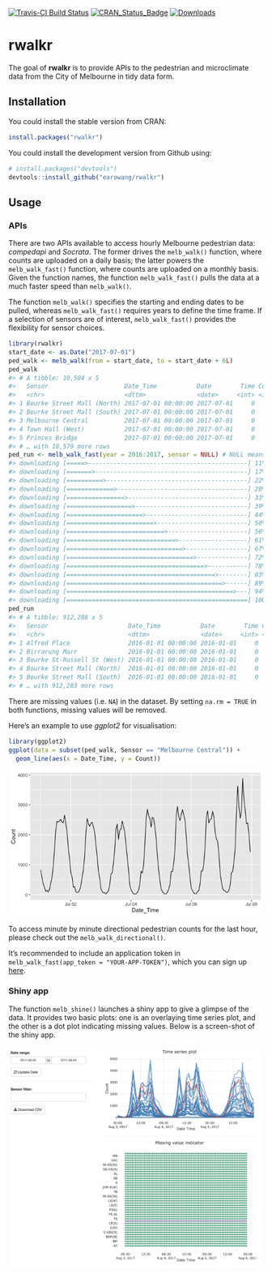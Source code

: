 
<!-- README.md is generated from README.Rmd. Please edit that file -->

[![Travis-CI Build
Status](https://travis-ci.org/earowang/rwalkr.svg?branch=master)](https://travis-ci.org/earowang/rwalkr)
[![CRAN\_Status\_Badge](http://www.r-pkg.org/badges/version/rwalkr)](https://cran.r-project.org/package=rwalkr)
[![Downloads](http://cranlogs.r-pkg.org/badges/rwalkr?color=brightgreen)](https://cran.r-project.org/package=rwalkr)

# rwalkr

The goal of **rwalkr** is to provide APIs to the pedestrian and
microclimate data from the City of Melbourne in tidy data form.

## Installation

You could install the stable version from CRAN:

``` r
install.packages("rwalkr")
```

You could install the development version from Github using:

``` r
# install.packages("devtools")
devtools::install_github("earowang/rwalkr")
```

## Usage

### APIs

There are two APIs available to access hourly Melbourne pedestrian data:
*compedapi* and *Socrata*. The former drives the `melb_walk()` function,
where counts are uploaded on a daily basis; the latter powers the
`melb_walk_fast()` function, where counts are uploaded on a monthly
basis. Given the function names, the function `melb_walk_fast()` pulls
the data at a much faster speed than `melb_walk()`.

The function `melb_walk()` specifies the starting and ending dates to be
pulled, whereas `melb_walk_fast()` requires years to define the time
frame. If a selection of sensors are of interest, `melb_walk_fast()`
provides the flexibility for sensor choices.

``` r
library(rwalkr)
start_date <- as.Date("2017-07-01")
ped_walk <- melb_walk(from = start_date, to = start_date + 6L)
ped_walk
#> # A tibble: 10,584 x 5
#>   Sensor                     Date_Time           Date        Time Count
#>   <chr>                      <dttm>              <date>     <int> <int>
#> 1 Bourke Street Mall (North) 2017-07-01 00:00:00 2017-07-01     0   280
#> 2 Bourke Street Mall (South) 2017-07-01 00:00:00 2017-07-01     0   177
#> 3 Melbourne Central          2017-07-01 00:00:00 2017-07-01     0   826
#> 4 Town Hall (West)           2017-07-01 00:00:00 2017-07-01     0   682
#> 5 Princes Bridge             2017-07-01 00:00:00 2017-07-01     0     0
#> # … with 10,579 more rows
ped_run <- melb_walk_fast(year = 2016:2017, sensor = NULL) # NULL means all sensors
#> downloading [=====>--------------------------------------------] 11% eta: 11s
#> downloading [=======>------------------------------------------] 17% eta: 16s
#> downloading [==========>---------------------------------------] 22% eta: 17s
#> downloading [=============>------------------------------------] 28% eta: 17s
#> downloading [================>---------------------------------] 33% eta: 17s
#> downloading [==================>-------------------------------] 39% eta: 16s
#> downloading [=====================>----------------------------] 44% eta: 15s
#> downloading [========================>-------------------------] 50% eta: 14s
#> downloading [===========================>----------------------] 56% eta: 13s
#> downloading [==============================>-------------------] 61% eta: 11s
#> downloading [================================>-----------------] 67% eta: 10s
#> downloading [===================================>--------------] 72% eta: 8s
#> downloading [======================================>-----------] 78% eta: 6s
#> downloading [=========================================>--------] 83% eta: 5s
#> downloading [===========================================>------] 89% eta: 3s
#> downloading [==============================================>---] 94% eta: 1s
#> downloading [==================================================] 100% eta: 0s
ped_run
#> # A tibble: 912,288 x 5
#>   Sensor                      Date_Time           Date        Time Count
#>   <chr>                       <dttm>              <date>     <int> <int>
#> 1 Alfred Place                2016-01-01 00:00:00 2016-01-01     0    NA
#> 2 Birrarung Marr              2016-01-01 00:00:00 2016-01-01     0  1405
#> 3 Bourke St-Russell St (West) 2016-01-01 00:00:00 2016-01-01     0  1900
#> 4 Bourke Street Mall (North)  2016-01-01 00:00:00 2016-01-01     0   461
#> 5 Bourke Street Mall (South)  2016-01-01 00:00:00 2016-01-01     0   883
#> # … with 912,283 more rows
```

There are missing values (i.e. `NA`) in the dataset. By setting
`na.rm = TRUE` in both functions, missing values will be removed.

Here’s an example to use *ggplot2* for visualisation:

``` r
library(ggplot2)
ggplot(data = subset(ped_walk, Sensor == "Melbourne Central")) +
  geom_line(aes(x = Date_Time, y = Count))
```

![](man/figures/plot-1.png)<!-- -->

To access minute by minute directional pedestrian counts for the last
hour, please check out the `melb_walk_directional()`.

It’s recommended to include an application token in
`melb_walk_fast(app_token = "YOUR-APP-TOKEN")`, which you can sign up
[here](https://data.melbourne.vic.gov.au/profile/app_tokens).

### Shiny app

The function `melb_shine()` launches a shiny app to give a glimpse of
the data. It provides two basic plots: one is an overlaying time series
plot, and the other is a dot plot indicating missing values. Below is a
screen-shot of the shiny app.

![](man/figure/shiny.png)
